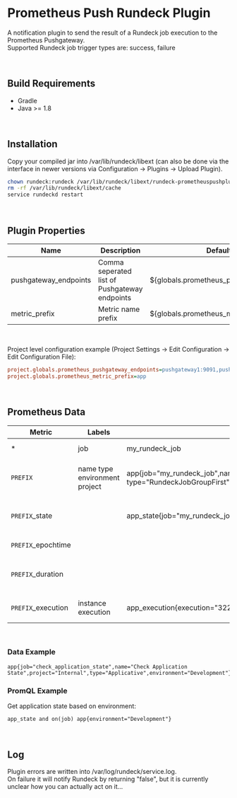 # Prometheus Push Rundeck Plugin
A notification plugin to send the result of a Rundeck job execution to the Prometheus Pushgateway.  
Supported Rundeck job trigger types are: success, failure

<br />

## Build Requirements
- Gradle
- Java >= 1.8

<br />

## Installation
Copy your compiled jar into /var/lib/rundeck/libext (can also be done via the interface in newer versions via Configuration -> Plugins -> Upload Plugin).
```bash
chown rundeck:rundeck /var/lib/rundeck/libext/rundeck-prometheuspushplugin*.jar
rm -rf /var/lib/rundeck/libext/cache
service rundeckd restart
```

<br />

## Plugin Properties
| Name                  | Description                                   | Default Value                               |
| --------------------- | --------------------------------------------- | ------------------------------------------- |
| pushgateway_endpoints | Comma seperated list of Pushgateway endpoints | ${globals.prometheus_pushgateway_endpoints} |
| metric_prefix         | Metric name prefix                            | ${globals.prometheus_metric_prefix}         |

<br />

Project level configuration example (Project Settings -> Edit Configuration -> Edit Configuration File):  
```ini
project.globals.prometheus_pushgateway_endpoints=pushgateway1:9091,pushgateway2:9091
project.globals.prometheus_metric_prefix=app
```

<br />

## Prometheus Data
| Metric             | Labels                        | Example                                                                                                                                      | Description                                 | Source                                                |
| ------------------ | ----------------------------- | -------------------------------------------------------------------------------------------------------------------------------------------- | ------------------------------------------- | ----------------------------------------------------- |
| *                  | job                           | my_rundeck_job                                                                                                                               | Prometheus job ID                           | Rundeck job ID                                        |
| `PREFIX`           | name type environment project | app{job="my_rundeck_job",name="My Rundeck Job",project="RundeckProjectName",<br />type="RundeckJobGroupFirst",environment="RundeckJobGroupSecond"} | Root of `PREFIX` labels                     | Rundeck Project, Rundeck Job Group (type/environment) |
| `PREFIX`_state     |                               | app_state{job="my_rundeck_job"}                                                                                                              | Execution state (1 = healthy 0 = unhealthy) | Rundeck job execution succeeded/failed                |
| `PREFIX`_epochtime |                               |                                                                                                                                              | Execution timestamp                         | Rundeck job execution startime                        |
| `PREFIX`_duration  |                               |                                                                                                                                              | Time taken to get retrieve health state     | Rundeck job execution duration                        |
| `PREFIX`_execution | instance execution            | app_execution{execution="322335",instance="https://myrundeck:8080",job="my_rundeck_job"}                                                     | Root of execution labels                    | Rundeck instance and job execution ID                 |

<br />

### Data Example
```promql
app{job="check_application_state",name="Check Application State",project="Internal",type="Applicative",environment="Development"}
```

### PromQL Example
Get application state based on environment:
```promql
app_state and on(job) app{environment="Development"}
```

<br />

## Log
Plugin errors are written into /var/log/rundeck/service.log.  
On failure it will notify Rundeck by returning "false", but it is currently unclear how you can actually act on it...